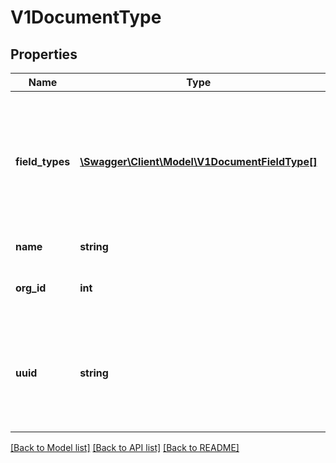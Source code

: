 # V1DocumentType

## Properties
Name | Type | Description | Notes
------------ | ------------- | ------------- | -------------
**field_types** | [**\Swagger\Client\Model\V1DocumentFieldType[]**](V1DocumentFieldType.md) | The field types determine the names of fields for this document type. They also determine the types of values a document submitted for this document type can have. | [optional] 
**name** | **string** | Name of the document type. | 
**org_id** | **int** | ID for the organization this document belongs to. | 
**uuid** | **string** | Universally unique identifier for the document type. Can be passed in as a documentTypeUuid when creating a document for this document type. | 

[[Back to Model list]](../README.md#documentation-for-models) [[Back to API list]](../README.md#documentation-for-api-endpoints) [[Back to README]](../README.md)


